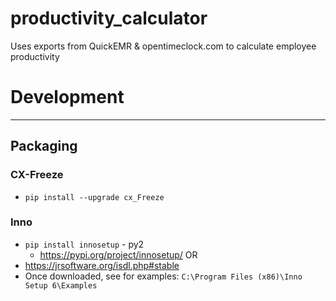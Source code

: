 # productivity_calculator
Uses exports from QuickEMR & opentimeclock.com to calculate employee productivity


# Development

---

## Packaging

### CX-Freeze

- `pip install --upgrade cx_Freeze`

### Inno

- `pip install innosetup` - py2
  - https://pypi.org/project/innosetup/
OR
- https://jrsoftware.org/isdl.php#stable
- Once downloaded, see for examples: `C:\Program Files (x86)\Inno Setup 6\Examples`
